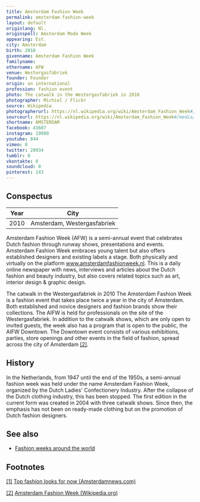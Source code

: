 ```yaml
---
title: Amsterdam Fashion Week
permalink: amsterdam-fashion-week
layout: default
originlang: Nl.
originspell: Amsterdam Mode Week
appearing: Est.
city: Amsterdam
birth: 2010
givenname: Amsterdam Fashion Week
familyname:
othername: AFW
venue: Westergasfabriek
founder: Founder
origin: an international
profession: fashion event
photo: The catwalk in the Westergasfabriek in 2010
photographer: Michiel / Flickr
source: Wikipedia
photographerurl: https://nl.wikipedia.org/wiki/Amsterdam_Fashion_Week#/media/File:Catwalk_fashion_week_westergas_2010.jpg
sourceurl: https://nl.wikipedia.org/wiki/Amsterdam_Fashion_Week#/media/File:Catwalk_fashion_week_westergas_2010.jpg
shortname: AMSTERDAM
facebook: 43607
instagram: 19900
youtube: 844
vimeo: 0
twitter: 28934
tumblr: 0
vkontakte: 0
soundcloud: 0
pinterest: 143
---
```


## Сonspectus

|Year|City|
|-|-|
|2010|Amsterdam, Westergasfabriek|

Amsterdam Fashion Week (AFW) is a semi-annual event that celebrates Dutch fashion through runway shows, presentations and events. Amsterdam Fashion Week embraces young talent but also offers established designers and existing labels a stage. Both physically and virtually on the platform www.amsterdamfashionweek.nl. This is a daily online newspaper with news, interviews and articles about the Dutch fashion and beauty industry, but also covers related topics such as art, interior design & graphic design.

The catwalk in the Westergasfabriek in 2010
The Amsterdam Fashion Week is a fashion event that takes place twice a year in the city of Amsterdam. Both established and novice designers and fashion brands show their collections. The AIFW is held for professionals on the site of the Westergasfabriek. In addition to the catwalk shows, which are only open to invited guests, the week also has a program that is open to the public, the AIFW Downtown. The Downtown event consists of various exhibitions, parties, store openings and other events in the field of fashion, spread across the city of Amsterdam <span id="a2">[\[2\]](#f2)</span>.

## History

In the Netherlands, from 1947 until the end of the 1950s, a semi-annual fashion week was held under the name Amsterdam Fashion Week, organized by the Dutch Ladies' Confectionery Industry. After the collapse of the Dutch clothing industry, this has been stopped. The first edition in the current form was created in 2004 with three catwalk shows. Since then, the emphasis has not been on ready-made clothing but on the promotion of Dutch fashion designers.

## See also

+ [Fashion weeks around the world](fashion-weeks-around-the-world)

## Footnotes

[[1]](#a1) <span id="f1"></span> [Top fashion looks for now (Amsterdamnews.com)](http://amsterdamnews.com/news/2018/nov/22/top-fashion-looks-now/)

[[2]](#a2) <span id="f2"></span> [Amsterdam Fashion Week (Wikipedia.org)](https://nl.wikipedia.org/wiki/Amsterdam_Fashion_Week)
